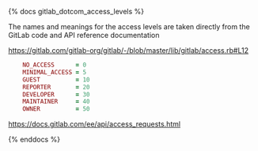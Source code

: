 {% docs gitlab_dotcom_access_levels %}

The names and meanings for the access levels are taken directly from the GitLab code and API reference documentation

https://gitlab.com/gitlab-org/gitlab/-/blob/master/lib/gitlab/access.rb#L12

```ruby
    NO_ACCESS      = 0
    MINIMAL_ACCESS = 5
    GUEST          = 10
    REPORTER       = 20
    DEVELOPER      = 30
    MAINTAINER     = 40
    OWNER          = 50
```

https://docs.gitlab.com/ee/api/access_requests.html

{% enddocs %}